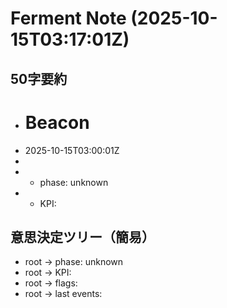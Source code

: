 # Ferment Note (2025-10-15T03:17:01Z)

## 50字要約
- # Beacon
- 2025-10-15T03:00:01Z
- 
- - phase: unknown
- - KPI:

## 意思決定ツリー（簡易）
- root -> phase: unknown
- root -> KPI:
- root -> flags:
- root -> last events:
